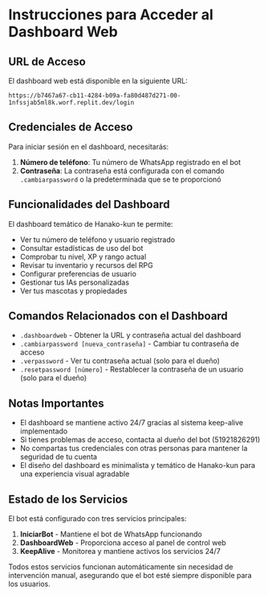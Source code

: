 # Instrucciones para Acceder al Dashboard Web

## URL de Acceso
El dashboard web está disponible en la siguiente URL:
```
https://b7467a67-cb11-4284-b09a-fa80d487d271-00-1nfssjab5ml8k.worf.replit.dev/login
```

## Credenciales de Acceso
Para iniciar sesión en el dashboard, necesitarás:

1. **Número de teléfono**: Tu número de WhatsApp registrado en el bot
2. **Contraseña**: La contraseña está configurada con el comando `.cambiarpassword` o la predeterminada que se te proporcionó

## Funcionalidades del Dashboard

El dashboard temático de Hanako-kun te permite:

- Ver tu número de teléfono y usuario registrado
- Consultar estadísticas de uso del bot
- Comprobar tu nivel, XP y rango actual
- Revisar tu inventario y recursos del RPG
- Configurar preferencias de usuario
- Gestionar tus IAs personalizadas
- Ver tus mascotas y propiedades

## Comandos Relacionados con el Dashboard

- `.dashboardweb` - Obtener la URL y contraseña actual del dashboard
- `.cambiarpassword [nueva_contraseña]` - Cambiar tu contraseña de acceso
- `.verpassword` - Ver tu contraseña actual (solo para el dueño)
- `.resetpassword [número]` - Restablecer la contraseña de un usuario (solo para el dueño)

## Notas Importantes

- El dashboard se mantiene activo 24/7 gracias al sistema keep-alive implementado
- Si tienes problemas de acceso, contacta al dueño del bot (51921826291)
- No compartas tus credenciales con otras personas para mantener la seguridad de tu cuenta
- El diseño del dashboard es minimalista y temático de Hanako-kun para una experiencia visual agradable

## Estado de los Servicios

El bot está configurado con tres servicios principales:

1. **IniciarBot** - Mantiene el bot de WhatsApp funcionando
2. **DashboardWeb** - Proporciona acceso al panel de control web
3. **KeepAlive** - Monitorea y mantiene activos los servicios 24/7

Todos estos servicios funcionan automáticamente sin necesidad de intervención manual, asegurando que el bot esté siempre disponible para los usuarios.